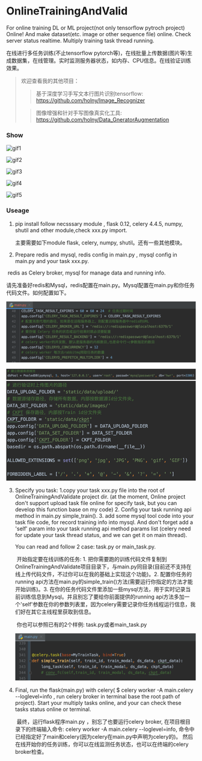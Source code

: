 # OnlineTrainingAndValid
For online training DL or ML project(not only tensorflow pytroch project)  Online!  And make dataset(etc. image or other sequence file) online. Check server status realtime. Multiply training task thread running.   

在线进行多任务训练(不止tensorflow pytorch等)，在线批量上传数据(图片等)生成数据集，在线管理。实时监测服务器状态，如内存、CPU信息。在线验证训练效果。

> 欢迎查看我的其他项目：
>
> >  基于深度学习手写文本行图片识别tensorflow: https://github.com/holny/Image_Recognizer
>
> > 图像增强和针对手写图像真实化工具: https://github.com/holny/Data_GneratorAugmentation

### Show ##

![gif1](descimage/dashboard.gif)

![gif2](descimage/1.gif)

![gif3](descimage/2.gif)

![gif4](descimage/3.gif)

![gif5](descimage/4.gif)

### Useage ###

1. pip install   follow necsssary module ,  flask 0.12, celery 4.4.5, numpy, shutil  and other module,check xxx.py import.

   主要需要如下module flask, celery, numpy, shutil。还有一些其他模块。

2. Prepare redis and mysql, redis config in main.py , mysql config in main.py and your task  xxx.py.  

​	redis as Celery broker,  mysql for manage data and running info.

​	请先准备好redis和Mysql，redis配置在main.py。Mysql配置在main.py和你任务代码文件。如何配置如下。

![use1](descimage/use2.png)

![use2](descimage/use3.png)	![use3](descimage/use4.png)

3. Specify you task: 1.copy your task xxx.py file into the root of OnlineTrainingAndValidate project dir. (at the moment, Online project don't support upload task file online for specify task, but you can develop this function base on my code) 2. Config your task running api method in main.py simple_train().  3. add some mysql tool code into your task file code, for record training  info into mysql. And don't forget add a 'self' param into your task running api method params list (celery need for update your task thread status, and we can get it on main thread).

   You can read and follow 2 case: task.py  or main_task.py.

   ​	开始指定要在线训练的任务: 1. 把你需要跑的训练代码文件复制到OnlineTrainingAndValidate项目目录下，与main.py同目录(目前还不支持在线上传代码文件，不过你可以在我的基础上实现这个功能)。2. 配置你任务的running api方法在main.py的simple_train()方法(需要运行你指定的方法才能开始训练)。3. 在你的任务代码文件里添加一些mysql方法，用于实时记录当前训练信息到Mysql。并且别忘了要给你前面提供的running api方法多加一个'self'参数在你的参数列表里，因为celery需要记录你任务线程运行信息，我们好在其它主线程里获取到信息。

   ​	你也可以参照已有的2个样例: task.py或者main_task.py

   ![use5](descimage/use1.png)

4. Final,  run the flask(main.py) with celery(  $ celery worker -A main.celery --loglevel=info  , run celery broker  in terminal  base the root path of project).  Start your multiply tasks online, and your can check these tasks status online or  terminal.

   ​	最终，运行flask程序main.py ，别忘了也要运行celery broker, 在项目根目录下的终端输入命令:  celery worker -A main.celery --loglevel=info, 命令中已经指定好了main和celery(因为celery在main.py中声明为celery的)。 然后在线开始你的任务训练，你可以在线监测任务状态，也可以在终端的celery broker检查。

   











